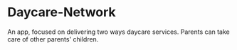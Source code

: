 # Daycare-Network
An app, focused on delivering two ways daycare services. Parents can take care of other parents' children.
